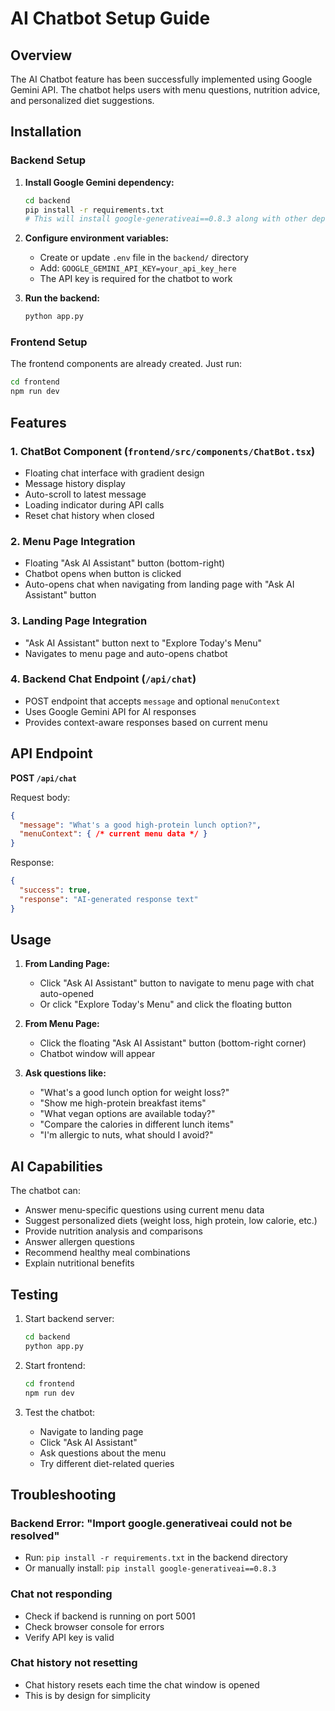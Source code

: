 # AI Chatbot Setup Guide

## Overview
The AI Chatbot feature has been successfully implemented using Google Gemini API. The chatbot helps users with menu questions, nutrition advice, and personalized diet suggestions.

## Installation

### Backend Setup

1. **Install Google Gemini dependency:**
   ```bash
   cd backend
   pip install -r requirements.txt
   # This will install google-generativeai==0.8.3 along with other dependencies
   ```

2. **Configure environment variables:**
   - Create or update `.env` file in the `backend/` directory
   - Add: `GOOGLE_GEMINI_API_KEY=your_api_key_here`
   - The API key is required for the chatbot to work

3. **Run the backend:**
   ```bash
   python app.py
   ```

### Frontend Setup

The frontend components are already created. Just run:
```bash
cd frontend
npm run dev
```

## Features

### 1. ChatBot Component (`frontend/src/components/ChatBot.tsx`)
- Floating chat interface with gradient design
- Message history display
- Auto-scroll to latest message
- Loading indicator during API calls
- Reset chat history when closed

### 2. Menu Page Integration
- Floating "Ask AI Assistant" button (bottom-right)
- Chatbot opens when button is clicked
- Auto-opens chat when navigating from landing page with "Ask AI Assistant" button

### 3. Landing Page Integration
- "Ask AI Assistant" button next to "Explore Today's Menu"
- Navigates to menu page and auto-opens chatbot

### 4. Backend Chat Endpoint (`/api/chat`)
- POST endpoint that accepts `message` and optional `menuContext`
- Uses Google Gemini API for AI responses
- Provides context-aware responses based on current menu

## API Endpoint

**POST `/api/chat`**

Request body:
```json
{
  "message": "What's a good high-protein lunch option?",
  "menuContext": { /* current menu data */ }
}
```

Response:
```json
{
  "success": true,
  "response": "AI-generated response text"
}
```

## Usage

1. **From Landing Page:**
   - Click "Ask AI Assistant" button to navigate to menu page with chat auto-opened
   - Or click "Explore Today's Menu" and click the floating button

2. **From Menu Page:**
   - Click the floating "Ask AI Assistant" button (bottom-right corner)
   - Chatbot window will appear

3. **Ask questions like:**
   - "What's a good lunch option for weight loss?"
   - "Show me high-protein breakfast items"
   - "What vegan options are available today?"
   - "Compare the calories in different lunch items"
   - "I'm allergic to nuts, what should I avoid?"

## AI Capabilities

The chatbot can:
- Answer menu-specific questions using current menu data
- Suggest personalized diets (weight loss, high protein, low calorie, etc.)
- Provide nutrition analysis and comparisons
- Answer allergen questions
- Recommend healthy meal combinations
- Explain nutritional benefits

## Testing

1. Start backend server:
   ```bash
   cd backend
   python app.py
   ```

2. Start frontend:
   ```bash
   cd frontend
   npm run dev
   ```

3. Test the chatbot:
   - Navigate to landing page
   - Click "Ask AI Assistant"
   - Ask questions about the menu
   - Try different diet-related queries

## Troubleshooting

### Backend Error: "Import google.generativeai could not be resolved"
- Run: `pip install -r requirements.txt` in the backend directory
- Or manually install: `pip install google-generativeai==0.8.3`

### Chat not responding
- Check if backend is running on port 5001
- Check browser console for errors
- Verify API key is valid

### Chat history not resetting
- Chat history resets each time the chat window is opened
- This is by design for simplicity

